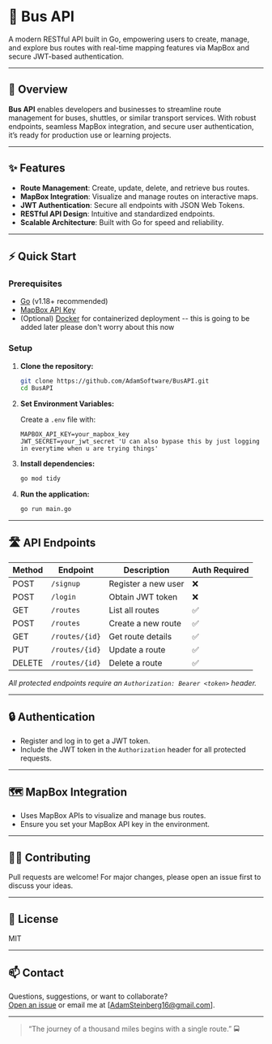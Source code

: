 # 🚌 Bus API

A modern RESTful API built in Go, empowering users to create, manage, and explore bus routes with real-time mapping features via MapBox and secure JWT-based authentication.

---

## 🚀 Overview

**Bus API** enables developers and businesses to streamline route management for buses, shuttles, or similar transport services. With robust endpoints, seamless MapBox integration, and secure user authentication, it’s ready for production use or learning projects.

---

## ✨ Features

- **Route Management**: Create, update, delete, and retrieve bus routes.
- **MapBox Integration**: Visualize and manage routes on interactive maps.
- **JWT Authentication**: Secure all endpoints with JSON Web Tokens.
- **RESTful API Design**: Intuitive and standardized endpoints.
- **Scalable Architecture**: Built with Go for speed and reliability.

---

## ⚡️ Quick Start

### Prerequisites

- [Go](https://golang.org/dl/) (v1.18+ recommended)
- [MapBox API Key](https://account.mapbox.com/)
- (Optional) [Docker](https://www.docker.com/) for containerized deployment -- this is going to be added later please don't worry about this now

### Setup

1. **Clone the repository:**

   ```bash
   git clone https://github.com/AdamSoftware/BusAPI.git
   cd BusAPI
   ```

2. **Set Environment Variables:**

   Create a `.env` file with:

   ```
   MAPBOX_API_KEY=your_mapbox_key
   JWT_SECRET=your_jwt_secret 'U can also bypase this by just logging in everytime when u are trying things'
   ```

3. **Install dependencies:**

   ```bash
   go mod tidy
   ```

4. **Run the application:**

   ```bash
   go run main.go
   ```

---

## 🛣️ API Endpoints

| Method | Endpoint            | Description                   | Auth Required |
|--------|---------------------|-------------------------------|--------------|
| POST   | `/signup`           | Register a new user           | ❌           |
| POST   | `/login`            | Obtain JWT token              | ❌           |
| GET    | `/routes`           | List all routes               | ✅           |
| POST   | `/routes`           | Create a new route            | ✅           |
| GET    | `/routes/{id}`      | Get route details             | ✅           |
| PUT    | `/routes/{id}`      | Update a route                | ✅           |
| DELETE | `/routes/{id}`      | Delete a route                | ✅           |

*All protected endpoints require an `Authorization: Bearer <token>` header.*

---

## 🔒 Authentication

- Register and log in to get a JWT token.
- Include the JWT token in the `Authorization` header for all protected requests.

---

## 🗺️ MapBox Integration

- Uses MapBox APIs to visualize and manage bus routes.
- Ensure you set your MapBox API key in the environment.

---

## 🧑‍💻 Contributing

Pull requests are welcome! For major changes, please open an issue first to discuss your ideas.

---

## 📄 License

MIT

---

## 📫 Contact

Questions, suggestions, or want to collaborate?  
[Open an issue](https://github.com/AdamSoftware/BusAPI/issues) or email me at [AdamSteinberg16@gmail.com].

---

> “The journey of a thousand miles begins with a single route.” 🚍
